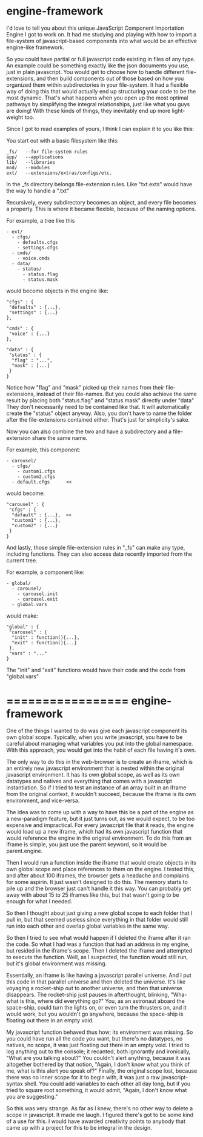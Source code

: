 engine-framework
================

I'd love to tell you about this unique JavaScript Component Importation Engine I got to work on. It had me studying and playing with how to import a file-system of javascript-based components into what would be an effective engine-like framework. 

So you could have partial or full javascript code existing in files of any type. An example could be something exactly like the json documents you use, just in plain javascript. You would get to choose how to handle different file-extensions, and then build components out of those based on how you organized them within subdirectories in your file-system. It had a flexible way of doing this that would actually end up structuring your code to be the most dynamic. That's what happens when you open up the most optimal pathways by simplifying the integral relationships, just like what you guys are doing! With these kinds of things, they inevitably end up more light-weight too. 

Since I got to read examples of yours, I think I can explain it to you like this: 

You start out with a basic filesystem like this:
```
_fs/   --for file-system rules
app/   --applications
lib/   --libraries
mod/   --modules
ext/   --extensions/extras/configs/etc.
```
In the _fs directory belongs file-extension rules. Like "txt.exts" would have the way to handle a ".txt"

Recursively, every subdirectory becomes an object, and every file becomes a property. This is where it became flexible, because of the naming options. 

For example, a tree like this
```
- ext/
  - cfgs/
    - defaults.cfgs
    - settings.cfgs
  - cmds/
    - voice.cmds
  - data/ 
    - status/
      - status.flag
      - status.mask
```
would become objects in the engine like:
```
"cfgs" : {
 "defaults" : {...},
 "settings" : {...}
},

"cmds" : {
 "voice" : {...}
},

"data" : {
 "status" : {
  "flag" : "...",
  "mask" : [...]
 }
}
```
Notice how "flag" and "mask" picked up their names from their file-extensions, instead of their file-names. But you could also achieve the same result by placing both "status.flag" and "status.mask" directly under "data" They don't necessarily need to be contained like that. It will automatically create the "status" object anyway. Also, you don't have to name the folder after the file-extensions contained either. That's just for simplicity's sake.

Now you can also combine the two and have a subdirectory and a file-extension share the same name. 

For example, this component:
```
- carousel/
  - cfgs/
    - custom1.cfgs 
    - custom2.cfgs 
  - default.cfgs      <<
```
would become:
```
"carousel" : {
 "cfgs" : { 
  "default" : {...},  <<
  "custom1" : {...},  
  "custom2" : {...}   
 }
}
```
And lastly, those simple file-extension rules in "_fs" can make any type, including functions. They can also access data recently imported from the current tree.

For example, a component like:
```
- global/
  - carousel/
    - carousel.init
    - carousel.exit
  - global.vars
```
would make:
```
"global" : {
 "carousel" : {
  "init" : function(){...},
  "exit" : function(){...}
 },
 "vars" : "..."
}
```
The "init" and "exit" functions would have their code and the code from "global.vars"


=================
engine-framework
=================

One of the things I wanted to do was give each javascript component its own global scope. Typically, when you write javascript, you have to be careful about managing what variables you put into the global namespace. With this approach, you would get into the habit of each file having it's own.

The only way to do this in the web-browser is to create an iframe, which is an entirely new javascript environment that is nested within the original javascript environment. It has its own global scope, as well as its own datatypes and natives and everything that comes with a javascript instantiation. So if I tried to test an instance of an array built in an iframe from the original context, it wouldn't succeed, because the iframe is its own environment, and vice-versa.

The idea was to come up with a way to have this be a part of the engine as a new-paradigm feature, but it just turns out, as we would expect, to be too expensive and impractical. For every javascript file that it reads, the engine would load up a new iframe, which had its own javascript function that would reference the engine in the original environment. To do this from an iframe is simple, you just use the parent keyword, so it would be parent.engine.

Then I would run a function inside the iframe that would create objects in its own global scope and place references to them on the engine. I tested this, and after about 100 iframes, the browser gets a headache and complains for some aspirin. It just wasn't designed to do this. The memory starts to pile up and the browser just can't handle it this way. You can probably get away with about 15 to 25 iframes like this, but that wasn't going to be enough for what I needed.

So then I thought about just giving a new global scope to each folder that I pull in, but that seemed useless since everything in that folder would still run into each other and overlap global variables in the same way.

So then I tried to see what would happen if I deleted the iframe after it ran the code. So what I had was a function that had an address in my engine, but resided in the iframe's scope. Then I deleted the iframe and attempted to execute the function. Well, as I suspected, the function would still run, but it's global environment was missing.

Essentially, an iframe is like having a javascript parallel universe. And I put this code in that parallel universe and then deleted the universe. It's like voyaging a rocket-ship out to another universe, and then that universe disappears. The rocket-ship just pauses in afterthought, blinking, "Wha- what is this, where did everything go?" You, as an astronaut aboard the space-ship, could turn the lights on, or even turn the thrusters on, and it would work, but you wouldn't go anywhere, because the space-ship is floating out there in an empty void.

My javascript function behaved thus how; its environment was missing. So you could have run all the code you want, but there's no datatypes, no natives, no scope, it was just floating out there in an empty void. I tried to log anything out to the console; it recanted, both ignorantly and ironically, "What are you talking about?" You couldn't alert anything, because it was altogether bothered by that notion, "Again, I don't know what you think of me, what is this alert you speak of?" Finally, the original scope lost, because there was no inner scope for it to begin with, it was just a raw javascript-syntax shell. You could add variables to each other all day long, but if you tried to square root something, it would admit, "Again, I don't know what you are suggesting."

So this was very strange. As far as I knew, there's no other way to delete a scope in javascript. It made me laugh. I figured there's got to be some kind of a use for this. I would have awarded creativity points to anybody that came up with a project for this to be integral in the design.
